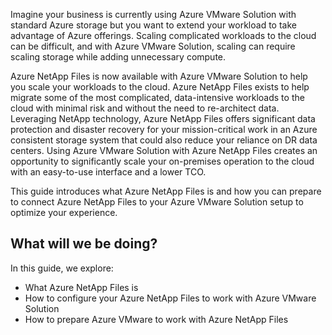 Imagine your business is currently using Azure VMware Solution with standard Azure storage but you want to extend your workload to take advantage of Azure offerings. Scaling complicated workloads to the cloud can be difficult, and with Azure VMware Solution, scaling can require scaling storage while adding unnecessary compute.

Azure NetApp Files is now available with Azure VMware Solution to help you scale your workloads to the cloud. Azure NetApp Files exists to help migrate some of the most complicated, data-intensive workloads to the cloud with minimal risk and without the need to re-architect data. Leveraging NetApp technology, Azure NetApp Files offers significant data protection and disaster recovery for your mission-critical work in an Azure consistent storage system that could also reduce your reliance on DR data centers. Using Azure VMware Solution with Azure NetApp Files creates an opportunity to significantly scale your on-premises operation to the cloud with an easy-to-use interface and a lower TCO. 

This guide introduces what Azure NetApp Files is and how you can prepare to connect Azure NetApp Files to your Azure VMware Solution setup to optimize your experience.

## What will we be doing? 

In this guide, we explore:

- What Azure NetApp Files is
- How to configure your Azure NetApp Files to work with Azure VMware Solution
- How to prepare Azure VMware to work with Azure NetApp Files
